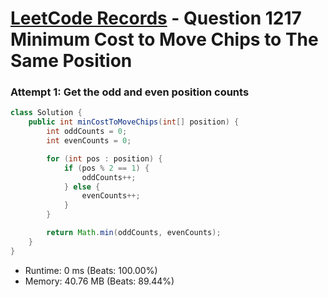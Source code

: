 # [LeetCode Records](../../README.md) - Question 1217 Minimum Cost to Move Chips to The Same Position

### Attempt 1: Get the odd and even position counts
```java
class Solution {
    public int minCostToMoveChips(int[] position) {
        int oddCounts = 0;
        int evenCounts = 0;

        for (int pos : position) {
            if (pos % 2 == 1) {
                oddCounts++;
            } else {
                evenCounts++;
            }
        }

        return Math.min(oddCounts, evenCounts);
    }
}
```
- Runtime: 0 ms (Beats: 100.00%)
- Memory: 40.76 MB (Beats: 89.44%)

<br>
